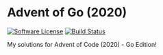 # Advent of Go (2020)

[![Software License][badge-license]][license]
[![Build Status][badge-build]][build]

My solutions for Advent of Code (2020) - Go Edition!

[build]: https://github.com/jyggen/advent-of-go-2020/actions
[license]: https://github.com/jyggen/advent-of-go-2020/blob/main/LICENSE

[badge-build]: https://img.shields.io/github/workflow/status/jyggen/advent-of-go-2020/Go/main.svg?style=flat-square
[badge-license]: https://img.shields.io/badge/license-MIT-brightgreen.svg?style=flat-square
